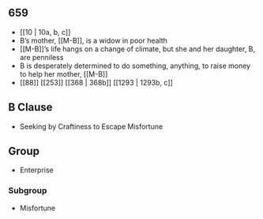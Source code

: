 ## 659
- [[10 | 10a, b, c]] 
- B’s mother, [[M-B]], is a widow in poor health
- [[M-B]]’s life hangs on a change of climate, but she and her daughter, B, are penniless
- B is desperately determined to do something, anything, to raise money to help her mother, [[M-B]]
- [[88]] [[253]] [[368 | 368b]] [[1293 | 1293b, c]] 

## B Clause
- Seeking by Craftiness to Escape Misfortune

## Group
- Enterprise

### Subgroup
- Misfortune

